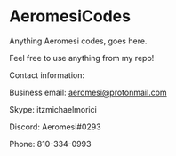 # AeromesiCodes
Anything Aeromesi codes, goes here.

Feel free to use anything from my repo!

Contact information:

Business email: aeromesi@protonmail.com

Skype: itzmichaelmorici

Discord: Aeromesi#0293

Phone: 810-334-0993
